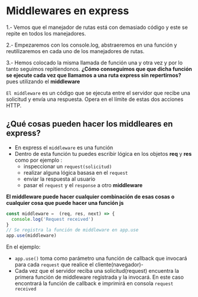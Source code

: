 # Middlewares en express

1.- Vemos que el manejador de rutas está con demasiado código y este se repite en todos 
los manejadores.

2.- Empezaremos con los console.log, abstraeremos en una función y reutilizaremos en cada uno de los manejadores de rutas.

3.- Hemos colocado la misma llamada de función una y otra vez y por lo tanto seguimos
repitiendonos. **¿Cómo conseguimos que que dicha función se ejecute cada vez que llamamos a una ruta express sin repertirnos?** pues utilizando el **middleware**

`El middleware` es un código que se ejecuta entre el servidor que recibe una solicitud y envía una respuesta. Opera en el límite de estas dos acciones HTTP.

## ¿Qué cosas pueden hacer los middleares en express?

- En express el `middleware` es una función 
- Dentro de esta función tu puedes escribir lógica en los objetos **req** y **res**
como por ejemplo : 
    - inspeccionar un `request(solicitud)`
    - realizar alguna lógica basasa en el `request`
    - enviar la respuesta al usuario
    - pasar el `request` y el `response` a otro **middleware**

**El middleware puede hacer cualquier combinación de esas cosas o cualquier cosa que puede hacer una función js**

```js
const middleware =  (req, res, next) => {
  console.log('Request received')
}
// Se registra la función de middleware en app.use
app.use(middleware)
```

En el ejemplo: 
- `app.use()` toma como parámetro una función de callback que invocará para cada 
`request` que realice el cliente(navegador)-
- Cada vez que el servidor reciba una solicitud(request) encuentra la primera función de middleware registrada y la invocará. En este caso encontrará la función de callback e imprimirá en consola `request received`